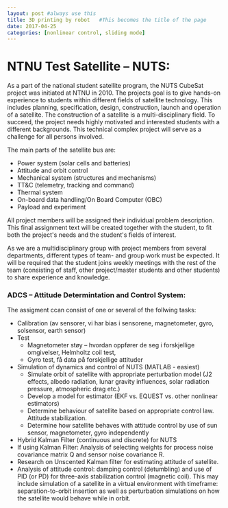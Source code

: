 ```yaml
---
layout: post #always use this
title: 3D printing by robot   #This becomes the title of the page
date: 2017-04-25
categories: [nonlinear control, sliding mode]
---
```

# NTNU Test Satellite – NUTS: #

As a part of the national student satellite program, the NUTS CubeSat project was initiated at NTNU in 2010. 
The projects goal is to give hands-on experience to students within different fields of satellite technology. 
This includes planning, specification, design, construction, launch and operation of a satellite.
The construction of a satellite is a multi-disciplinary field. To succeed, the project needs highly 
motivated and interested students with a different backgrounds. This technical complex project will 
serve as a challenge for all persons involved.
 
The main parts of the satellite bus are:
 
* Power system (solar cells and batteries)
* Attitude and orbit control
* Mechanical system (structures and mechanisms)
* TT&C (telemetry, tracking and command)
* Thermal system
* On-board data handling/On Board Computer (OBC)
* Payload and experiment
 
All project members will be assigned their individual problem description. 
This final assignment text will be created together with the student, to fit both the project's needs and the student's fields of interest.
 
As we are a multidisciplinary group with project members from several departments, 
different types of team- and group work must be expected. It will be required that the student joins 
weekly meetings with the rest of the team (consisting of staff, other project/master students and other students) 
to share experience and knowledge.

### ADCS – Attitude Determintation and Control System: ###
The assigment ccan consist of one or several of the follwing tasks:

* Calibration (av sensorer, vi har bias i sensorene, magnetometer, gyro, solsensor, earth sensor)
* Test
  * Magnetometer støy – hvordan oppfører de seg i forskjellige omgivelser, Helmholtz coil test,
  * Gyro test, få data på forskjellige attituder
* Simulation of dynamics and control of NUTS (MATLAB - easiest)
  * Simulate orbit of satellite with appropriate perturbation model (J2 effects, albedo radiation, lunar gravity influences, solar   radiation pressure, atmospheric drag etc.)
  * Develop a model for estimator (EKF vs. EQUEST vs. other nonlinear estimators)
  * Determine behaviour of satellite based on appropriate control law. Attitude stabilization.
  * Determine how satellite behaves with attitude control by use of sun sensor, magnetometer, gyro independently
* Hybrid Kalman Filter (continuous and discrete) for NUTS
* If using Kalman Filter: Analysis of selecting weights for process noise covariance matrix Q and sensor noise covariance R.
* Research on Unscented Kalman filter for estimating attitude of satellite.
* Analysis of attitude control: damping control (detumbling) and use of PID (or PD) for three-axis stabilization control (magnetic coil). This may include simulation of a satellite in a virtual environment with timeframe: separation-to-orbit insertion as well as perturbation simulations on how the satellite would behave while in orbit.

